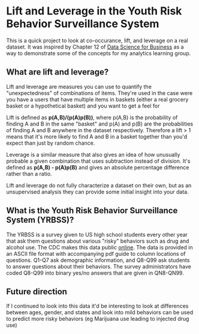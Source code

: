 # Lift and Leverage in the Youth Risk Behavior Surveillance System

This is a quick project to look at co-occurance, lift, and leverage on a real dataset. It was inspired by Chapter 12 of [Data Science for Business](http://shop.oreilly.com/product/0636920028918.do) as a way to demonstrate some of the concepts for my analytics learning group.

## What are lift and leverage?

Lift and leverage are measures you can use to quantify the "unexpectedness" of combinations of items. They're used in the case were you have a users that have multiple items in baskets (either a real grocery basket or a hypothetical basket) and you want to get a feel for 

Lift is defined as **p(A,B)/(p(A)p(B))**, where p(A,B) is the probability of finding A and B in the same "basket" and p(A) and p(B) are the probabilities of finding A and B anywhere in the dataset respectively. Therefore a lift > 1 means that it's more likely to find A and B in a basket together than you'd expect than just by random chance.  

Leverage is a similar measure that also gives an idea of how unusually probable a given combination that uses subtraction instead of division. It's defined as **p(A,B) - p(A)p(B)** and gives an absolute percentage difference rather than a ratio. 

Lift and leverage do not fully characterize a dataset on their own, but as an unsupervised analysis they can provide some initial insight into your data. 

## What is the Youth Risk Behavior Surveillance System (YRBSS)?

The YRBSS is a survey given to US high school students every other year that ask them questions about various "risky" behaviors such as drug and alcohol use. The CDC makes this data public [online](https://www.cdc.gov/healthyyouth/data/yrbs/data.htm). The data is provided in an ASCII file format with accompanying pdf guide to column locations of questions. Q1-Q7 ask demographic information, and Q8-Q99 ask students to answer questions about their behaviors. The survey administrators have coded Q8-Q99 into binary yes/no answers that are given in QN8-QN99.

## Future direction

If I continued to look into this data it'd be interesting to look at differences between ages, gender, and states and look into mild behaviors can be used to predict more risky behaviors (eg Marijuana use leading to injected drug use)


